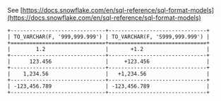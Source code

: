 See [https://docs.snowflake.com/en/sql-reference/sql-format-models](https://docs.snowflake.com/en/sql-reference/sql-format-models)
```
+------------------------------+-------------------------------+
| TO_VARCHAR(F, '999,999.999') | TO_VARCHAR(F, 'S999,999.999') |
+==============================+===============================+
|        1.2                   |       +1.2                    |
+------------------------------+-------------------------------+
|      123.456                 |     +123.456                  |
+------------------------------+-------------------------------+
|    1,234.56                  |   +1,234.56                   |
+------------------------------+-------------------------------+
| -123,456.789                 | -123,456.789                  |
+------------------------------+-------------------------------+
```
